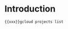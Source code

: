 # Introduction

```bash
{{xxx}}gcloud projects list
```

<walkthrough-watcher-constant key="xxx" value="touch REMI_WAS_HERE #&#x0a; clear #&#x0a;"></walkthrough-watcher-constant>
